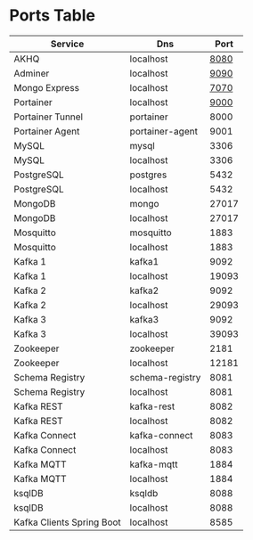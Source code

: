 # Ports Table

| Service | Dns | Port |
| - | - | - |
| AKHQ | localhost | [8080](http://localhost:8080/) |
| Adminer | localhost | [9090](http://localhost:9090/) |
| Mongo Express | localhost | [7070](http://localhost:7070/) |
| Portainer | localhost | [9000](http://localhost:9000/) |
| Portainer Tunnel | portainer | 8000 |
| Portainer Agent | portainer-agent | 9001 |
| MySQL | mysql | 3306 |
| MySQL | localhost | 3306 |
| PostgreSQL | postgres | 5432 |
| PostgreSQL | localhost | 5432 |
| MongoDB | mongo | 27017 |
| MongoDB | localhost | 27017 |
| Mosquitto | mosquitto | 1883 |
| Mosquitto | localhost | 1883 |
| Kafka 1 | kafka1 | 9092 |
| Kafka 1 | localhost | 19093 |
| Kafka 2 | kafka2 | 9092 |
| Kafka 2 | localhost | 29093 |
| Kafka 3 | kafka3 | 9092 |
| Kafka 3 | localhost | 39093 |
| Zookeeper | zookeeper | 2181 |
| Zookeeper | localhost | 12181 |
| Schema Registry | schema-registry | 8081 |
| Schema Registry | localhost | 8081 |
| Kafka REST | kafka-rest | 8082 |
| Kafka REST | localhost | 8082 |
| Kafka Connect | kafka-connect | 8083 |
| Kafka Connect | localhost | 8083 |
| Kafka MQTT | kafka-mqtt | 1884 |
| Kafka MQTT | localhost | 1884 |
| ksqlDB | ksqldb | 8088 |
| ksqlDB | localhost | 8088 |
| Kafka Clients Spring Boot | localhost | 8585 |